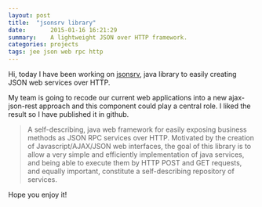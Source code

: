 ```yaml
---
layout: post
title:  "jsonsrv library"
date:       2015-01-16 16:21:29
summary:    A lightweight JSON over HTTP framework.
categories: projects
tags: jee json web rpc http
---
```


Hi, today I have been working on [jsonsrv](https://github.com/brutusin/jsonsrv), java library to easily creating JSON web services over HTTP.

My team is going to recode our current web applications into a new ajax-json-rest approach and this component could play a central role. I liked the result so I have published it in github. 

>A self-describing, java web framework for easily exposing business methods as JSON RPC services over HTTP.
>Motivated by the creation of Javascript/AJAX/JSON web interfaces, the goal of this library is to allow a very simple and efficiently implementation of java services, and being able to execute them by HTTP POST and GET requests, and equally important, constitute a self-describing repository of services.

Hope you enjoy it!
